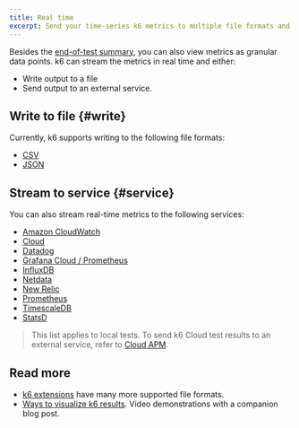 ```yaml
---
title: Real time
excerpt: Send your time-series k6 metrics to multiple file formats and services
---
```


Besides the [end-of-test summary](/results-output/end-of-test), you can also view metrics as granular data points.
k6 can stream the metrics in real time and either:
- Write output to a file
- Send output to an external service.


## Write to file {#write}

Currently, k6 supports writing to the following file formats:

<Glossary>

- [CSV](/results-output/real-time/csv)
- [JSON](/results-output/real-time/json)

</Glossary>


## Stream to service {#service}

You can also stream real-time metrics to the following services:

<Glossary>

- [Amazon CloudWatch](/results-output/real-time/amazon-cloudwatch)
- [Cloud](/results-output/real-time/cloud)
- [Datadog](/results-output/real-time/datadog)
- [Grafana Cloud / Prometheus](/results-output/real-time/grafana-cloud)
- [InfluxDB](/results-output/real-time/influxdb-+-grafana)
- [Netdata](/results-output/real-time/netdata)
- [New Relic](/results-output/real-time/new-relic)
- [Prometheus](/results-output/real-time/prometheus)
- [TimescaleDB](/results-output/real-time/timescaledb)
- [StatsD](/results-output/real-time/statsd)

</Glossary>

> This list applies to local tests. To send k6 Cloud test results to an external service, refer to
[Cloud APM](http://localhost:8000/cloud/integrations/cloud-apm/).


## Read more

- [k6 extensions](/extensions/getting-started/explore) have many more supported file formats.
- [Ways to visualize k6 results](https://k6.io/blog/ways-to-visualize-k6-results/). Video demonstrations with a companion blog post.

